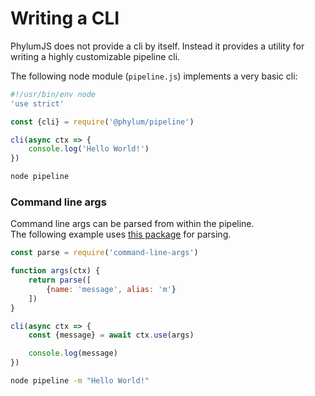# Writing a CLI
PhylumJS does not provide a cli by itself. Instead it provides a utility for writing a highly customizable pipeline cli.<br>

The following node module (`pipeline.js`) implements a very basic cli:
```js
#!/usr/bin/env node
'use strict'

const {cli} = require('@phylum/pipeline')

cli(async ctx => {
	console.log('Hello World!')
})
```
```bash
node pipeline
```

### Command line args
Command line args can be parsed from within the pipeline.<br>
The following example uses [this package](https://www.npmjs.com/package/command-line-args) for parsing.
```js
const parse = require('command-line-args')

function args(ctx) {
	return parse([
		{name: 'message', alias: 'm'}
	])
}

cli(async ctx => {
	const {message} = await ctx.use(args)

	console.log(message)
})
```
```bash
node pipeline -m "Hello World!"
```
